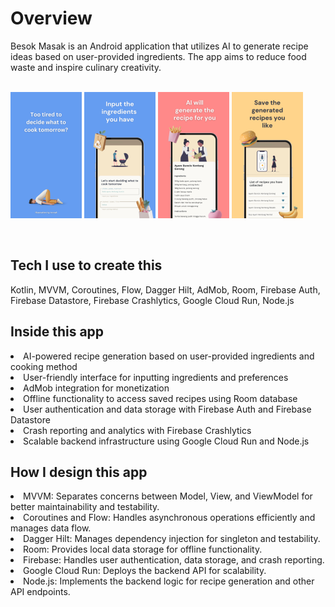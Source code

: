 <h1>Overview</h1>
Besok Masak is an Android application that utilizes AI to generate recipe ideas based on user-provided ingredients. The app aims to reduce food waste and inspire culinary creativity.
<br> <br>

![Graphic image 1](besokmasak/graphic-asset/1.png)   ![Graphic image 2](besokmasak/graphic-asset/2.png)   ![Graphic image 3](besokmasak/graphic-asset/3.png)   ![Graphic image 4](besokmasak/graphic-asset/4.png)  

<br>
<h2>Tech I use to create this</h2>
Kotlin, MVVM, Coroutines, Flow, Dagger Hilt, AdMob, Room, Firebase Auth, Firebase Datastore, Firebase Crashlytics, Google Cloud Run, Node.js

<h2>Inside this app</h2>
<li>AI-powered recipe generation based on user-provided ingredients and cooking method</li>
<li>User-friendly interface for inputting ingredients and preferences</li>
<li>AdMob integration for monetization</li>
<li>Offline functionality to access saved recipes using Room database</li>
<li>User authentication and data storage with Firebase Auth and Firebase Datastore</li>
<li>Crash reporting and analytics with Firebase Crashlytics</li>
<li>Scalable backend infrastructure using Google Cloud Run and Node.js</li>

<h2>How I design this app</h2>
<li>MVVM: Separates concerns between Model, View, and ViewModel for better maintainability and testability.</li>
<li>Coroutines and Flow: Handles asynchronous operations efficiently and manages data flow.</li>
<li>Dagger Hilt: Manages dependency injection for singleton and testability.</li>
<li>Room: Provides local data storage for offline functionality.</li>
<li>Firebase: Handles user authentication, data storage, and crash reporting.</li>
<li>Google Cloud Run: Deploys the backend API for scalability.</li>
<li>Node.js: Implements the backend logic for recipe generation and other API endpoints.</li>
